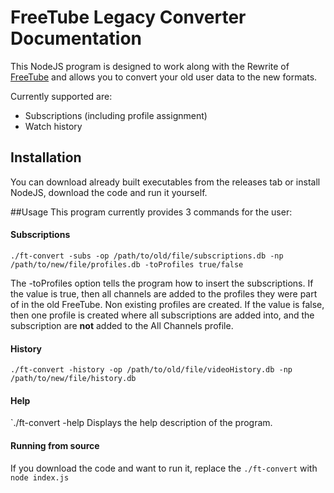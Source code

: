 # FreeTube Legacy Converter Documentation
This NodeJS program is designed to work along with the Rewrite of [FreeTube](https://github.com/FreeTubeApp/FreeTube) and allows you to convert your old user data to the new formats.

Currently supported are:
* Subscriptions (including profile assignment)
* Watch history


## Installation
You can download already built executables from the releases tab or install NodeJS, download the code and run it yourself.

##Usage
This program currently provides 3 commands for the user:
#### Subscriptions
`./ft-convert -subs -op /path/to/old/file/subscriptions.db -np /path/to/new/file/profiles.db -toProfiles true/false`

The -toProfiles option tells the program how to insert the subscriptions. If the value is true, then all channels are added to the profiles they were part of in the old FreeTube. Non existing profiles are created.
If the value is false, then one profile is created where all subscriptions are added into, and the subscription are **not** added to the All Channels profile.
 
 #### History
 `./ft-convert -history -op /path/to/old/file/videoHistory.db -np /path/to/new/file/history.db`
 
 #### Help
 `./ft-convert -help
 Displays the help description of the program.

 #### Running from source
 If you download the code and want to run it, replace the `./ft-convert` with `node index.js`
